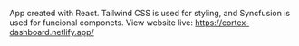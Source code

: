 App created with React. Tailwind CSS is used for styling, and Syncfusion is used for funcional componets.
View website live: https://cortex-dashboard.netlify.app/
